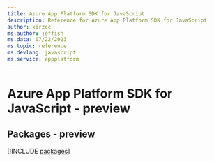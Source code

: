 ```yaml
---
title: Azure App Platform SDK for JavaScript
description: Reference for Azure App Platform SDK for JavaScript
author: xirzec
ms.author: jeffish
ms.data: 07/22/2023
ms.topic: reference
ms.devlang: javascript
ms.service: appplatform
---
```

# Azure App Platform SDK for JavaScript - preview
## Packages - preview
[!INCLUDE [packages](app-platform-index.md)]